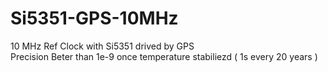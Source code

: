 # Si5351-GPS-10MHz

10 MHz Ref Clock with Si5351 drived by GPS<BR>
Precision Beter than 1e-9 once temperature stabiliezd  ( 1s every 20 years )<BR>



